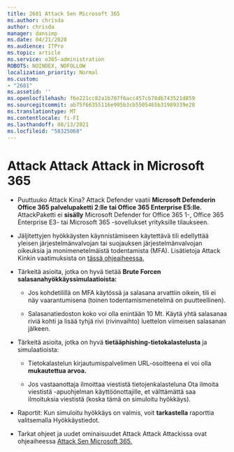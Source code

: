 ```yaml
---
title: 2681 Attack Sen Microsoft 365
ms.author: chrisda
author: chrisda
manager: dansimp
ms.date: 04/21/2020
ms.audience: ITPro
ms.topic: article
ms.service: o365-administration
ROBOTS: NOINDEX, NOFOLLOW
localization_priority: Normal
ms.custom:
- "2681"
ms.assetid: ''
ms.openlocfilehash: f6e221cc82a1b707f6acc457cb78db743521d859
ms.sourcegitcommit: ab75f66355116e995b3cb5505465b31989339e28
ms.translationtype: MT
ms.contentlocale: fi-FI
ms.lasthandoff: 08/13/2021
ms.locfileid: "58325068"
---
```

# <a name="attack-simulator-in-microsoft-365"></a>Attack Attack Attack in Microsoft 365

- Puuttuuko Attack Kina? Attack Defender vaatii **Microsoft Defenderin Office 365 palvelupaketti 2:lle** **tai Office 365 Enterprise E5:lle.** AttackPaketti ei **sisälly** Microsoft Defender for Office 365 1-, Office 365 Enterprise E3- tai Microsoft 365 -sovellukset yrityksille tilaukseen.

- Jäljitettyjen hyökkäysten käynnistämiseen käytettävä tili edellyttää yleisen järjestelmänvalvojan tai suojauksen järjestelmänvalvojan oikeuksia ja monimenetelmäistä todentamista (MFA). Lisätietoja Attack Kinkin vaatimuksista on [tässä ohjeaiheessa.](https://docs.microsoft.com/microsoft-365/security/office-365-security/attack-simulator)

- Tärkeitä asioita, jotka on hyvä tietää **Brute Forcen salasanahyökkäyssimulaatioista:**

  - Jos kohdetilillä on MFA käytössä ja salasana arvattiin oikein, tili ei näy vaarantumisena (toinen todentamismenetelmä on puutteellinen).

  - Salasanatiedoston koko voi olla enintään 10 Mt. Käytä yhtä salasanaa riviä kohti ja lisää tyhjä rivi (rivinvaihto) luettelon viimeisen salasanan jälkeen.

- Tärkeitä asioita, jotka on hyvä **tietääphishing-tietokalastelusta** ja simulaatioista:

  - Tietokalastelun kirjautumispalvelimen URL-osoitteena ei voi olla **mukautettua arvoa.**

  - Jos vastaanottaja ilmoittaa [](https://docs.microsoft.com/microsoft-365/security/office-365-security/enable-the-report-message-add-in) viestistä tietojenkalasteluna Ota ilmoita viestistä -apuohjelman käyttöönottajille, et välttämättä saa ilmoituksia viestistä (koska tämä on simuloitu hyökkäys).

- Raportit: Kun simuloitu hyökkäys on valmis, voit **tarkastella** raporttia valitsemalla Hyökkäystiedot.

- Tarkat ohjeet ja uudet ominaisuudet Attack Attack Attackissa ovat ohjeaiheessa [Attack Sen Microsoft 365.](https://docs.microsoft.com/microsoft-365/security/office-365-security/attack-simulator)
